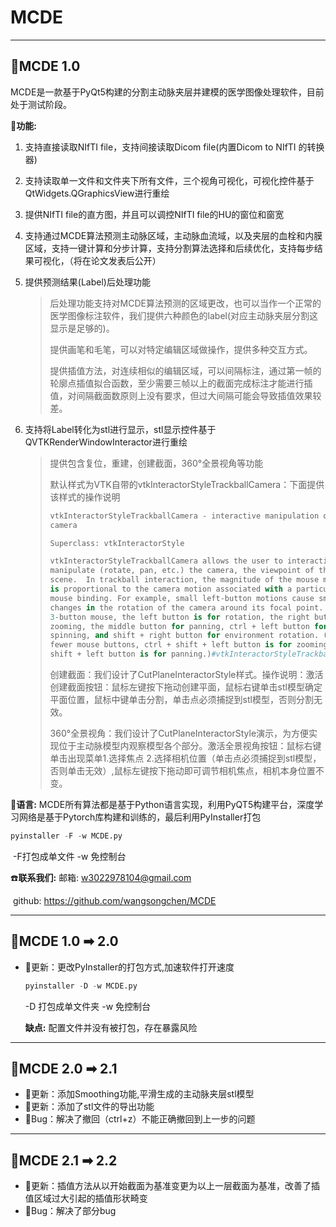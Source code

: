 # MCDE

***

## :memo:MCDE 1.0

MCDE是一款基于PyQt5构建的分割主动脉夹层并建模的医学图像处理软件，目前处于测试阶段。

:apple:**功能:**

1. 支持直接读取NIfTI file，支持间接读取Dicom file(内置Dicom to NIfTI 的转换器)

2. 支持读取单一文件和文件夹下所有文件，三个视角可视化，可视化控件基于QtWidgets.QGraphicsView进行重绘

3. 提供NIfTI file的直方图，并且可以调控NIfTI file的HU的窗位和窗宽

4. 支持通过MCDE算法预测主动脉区域，主动脉血流域，以及夹层的血栓和内膜区域，支持一键计算和分步计算，支持分割算法选择和后续优化，支持每步结果可视化，（将在论文发表后公开）

5. 提供预测结果(Label)后处理功能

   > 后处理功能支持对MCDE算法预测的区域更改，也可以当作一个正常的医学图像标注软件，我们提供六种颜色的label(对应主动脉夹层分割这显示是足够的)。
   >
   > 提供画笔和毛笔，可以对特定编辑区域做操作，提供多种交互方式。
   >
   > 提供插值方法，对连续相似的编辑区域，可以间隔标注，通过第一帧的轮廓点插值拟合函数，至少需要三帧以上的截面完成标注才能进行插值，对间隔截面数原则上没有要求，但过大间隔可能会导致插值效果较差。

 6. 支持将Label转化为stl进行显示，stl显示控件基于QVTKRenderWindowInteractor进行重绘

    >提供包含复位，重建，创建截面，360°全景视角等功能
    >
    >默认样式为VTK自带的vtkInteractorStyleTrackballCamera：下面提供该样式的操作说明
    >
    >```python
    >vtkInteractorStyleTrackballCamera - interactive manipulation of the
    >camera
    >
    >Superclass: vtkInteractorStyle
    >
    >vtkInteractorStyleTrackballCamera allows the user to interactively
    >manipulate (rotate, pan, etc.) the camera, the viewpoint of the
    >scene.  In trackball interaction, the magnitude of the mouse motion
    >is proportional to the camera motion associated with a particular
    >mouse binding. For example, small left-button motions cause small
    >changes in the rotation of the camera around its focal point. For a
    >3-button mouse, the left button is for rotation, the right button for
    >zooming, the middle button for panning, ctrl + left button for
    >spinning, and shift + right button for environment rotation. (With
    >fewer mouse buttons, ctrl + shift + left button is for zooming, and
    >shift + left button is for panning.)#vtkInteractorStyleTrackballCamera样式 操作的官方说明								
    >```
    >
    >创建截面：我们设计了CutPlaneInteractorStyle样式。操作说明：激活创建截面按钮：鼠标左键按下拖动创建平面，鼠标右键单击stl模型确定平面位置，鼠标中键单击分割，单击点必须捕捉到stl模型，否则分割无效。
    >
    >360°全景视角：我们设计了CutPlaneInteractorStyle演示，为方便实现位于主动脉模型内观察模型各个部分。激活全景视角按钮：鼠标右键单击出现菜单1.选择焦点 2.选择相机位置（单击点必须捕捉到stl模型，否则单击无效）,鼠标左键按下拖动即可调节相机焦点，相机本身位置不变。 

:baby_chick:**语言:** MCDE所有算法都是基于Python语言实现，利用PyQT5构建平台，深度学习网络是基于Pytorch库构建和训练的，最后利用PyInstaller打包

```py
pyinstaller -F -w MCDE.py
```

​		-F打包成单文件 -w 免控制台

:phone:**联系我们:** 邮箱: w3022978104@gmail.com

​					   github: https://github.com/wangsongchen/MCDE



***

## :memo:MCDE 1.0 ➡ 2.0

* :nail_care:更新：更改PyInstaller的打包方式,加速软件打开速度

  ```python
  pyinstaller -D -w MCDE.py
  ```

  -D 打包成单文件夹 -w 免控制台

  **缺点:** 配置文件并没有被打包，存在暴露风险 

***

## :memo:MCDE 2.0 ➡ 2.1

* :nail_care:更新：添加Smoothing功能,平滑生成的主动脉夹层stl模型
* :nail_care:更新：添加了stl文件的导出功能
* :bug:Bug：解决了撤回（ctrl+z）不能正确撤回到上一步的问题

***

## :memo:MCDE 2.1 ➡ 2.2

* :nail_care:更新：插值方法从以开始截面为基准变更为以上一层截面为基准，改善了插值区域过大引起的插值形状畸变
* :bug:Bug：解决了部分bug







